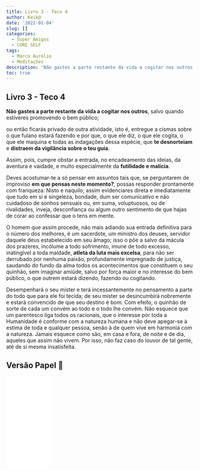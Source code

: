 ```yaml
---
title: Livro 3 - Teco 4
author: Keik@
date: '2022-01-04'
slug: []
categories:
  - Super Amigos
  - CORE SELF
tags:
  - Marco Aurélio
  - Meditações
description: 'Não gastes a parte restante da vida a cogitar nos outros'
toc: true
---
```


## Livro 3 - Teco 4


**Não gastes a parte restante da vida a cogitar nos outros**, salvo quando estiveres promovendo o bem público; 

ou então ficarás privado de outra atividade, isto é, entregue a cismas sobre o que fulano estará fazendo e por que, o que ele diz, o que ele cogita, o que ele maquina e todas as indagações dessa espécie, que **te desnorteiam** e **distraem da vigilância sobre o teu guia**.

Assim, pois, cumpre obstar a entrada, no encadeamento das ideias, da aventura e vaidade, e muito especialmente da **futilidade e malícia**. 

Deves acostumar-te a só pensar em assuntos tais que, se perguntarem de improviso **em que pensas neste momento?**, possas responder prontamente com franqueza: Nisto e naquilo; assim evidenciares direta e imediatamente que tudo em si é singeleza, bondade, dum ser comunicativo e não cuidadoso de sonhos sensuais ou, em suma, voluptuosos, ou de rivalidades, inveja, desconfiança ou algum outro sentimento de que hajas de corar ao confessar que o tens em mente.

O homem que assim procede, não mais adiando sua entrada definitiva para o número dos melhores, é um sacerdote, um ministro dos deuses, servidor daquele deus estabelecido em seu âmago; isso o põe a salvo da mácula dos prazeres, incólume a todo sofrimento, imune de todo excesso, inatingível a toda maldade, **atleta da luta mais excelsa**, para não ser derrubado por nenhuma paixão, profundamente impregnado de justiça, saudando do fundo da alma todos os acontecimentos que constituem o seu quinhão, sem imaginar amiúde, salvo por força maior e no interesse do bem público, o que outrem estará dizendo, fazendo ou cogitando.

Desempenhará o seu mister e terá incessantemente no pensamento a parte do todo que para ele foi tecida; de seu mister se desincumbirá nobremente e estará convencido de que seu destino é bom. Com efeito, o quinhão de sorte de cada um convém ao todo e o todo lhe convém. Não esquece que um parentesco liga todos os racionais, que o interesse por toda a Humanidade é conforme com a natureza humana e não deve apegar-se à estima de toda e qualquer pessoa, senão à de quem vive em harmonia com a natureza. Jamais esquece como são, em casa e fora, de noite e de dia, aqueles que assim não vivem. Por isso, não faz caso do louvor de tal gente, até de si mesma insatisfeita.

## Versão Papel :book:
<iframe style="width:120px;height:240px;" marginwidth="0" marginheight="0" scrolling="no" frameborder="0" src="//ws-na.amazon-adsystem.com/widgets/q?ServiceVersion=20070822&OneJS=1&Operation=GetAdHtml&MarketPlace=BR&source=ss&ref=as_ss_li_til&ad_type=product_link&tracking_id=mundodekeika-20&language=pt_BR&marketplace=amazon&region=BR&placement=B092FVY4BB&asins=B092FVY4BB&linkId=37c5ec14221f61f811029aa88b520891&show_border=true&link_opens_in_new_window=true"></iframe>
